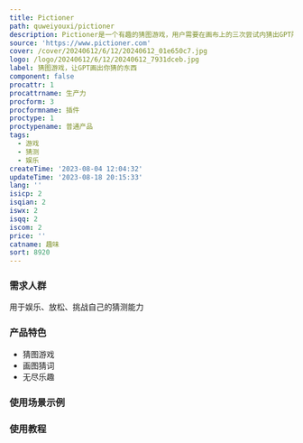 ```yaml
---
title: Pictioner
path: quweiyouxi/pictioner
description: Pictioner是一个有趣的猜图游戏，用户需要在画布上的三次尝试内猜出GPT所画的东西。用户通过猜对或者在三次内猜错来进行下一轮。准备好享受无尽的乐趣吧！
source: 'https://www.pictioner.com'
cover: /cover/20240612/6/12/20240612_01e650c7.jpg
logo: /logo/20240612/6/12/20240612_7931dceb.jpg
label: 猜图游戏，让GPT画出你猜的东西
component: false
procattr: 1
procattrname: 生产力
procform: 3
procformname: 插件
proctype: 1
proctypename: 普通产品
tags:
  - 游戏
  - 猜测
  - 娱乐
createTime: '2023-08-04 12:04:32'
updateTime: '2023-08-18 20:15:33'
lang: ''
isicp: 2
isqian: 2
iswx: 2
isqq: 2
iscom: 2
price: ''
catname: 趣味
sort: 8920
---
```




### 需求人群
用于娱乐、放松、挑战自己的猜测能力

### 产品特色
- 猜图游戏
- 画图猜词
- 无尽乐趣

### 使用场景示例


### 使用教程


  
